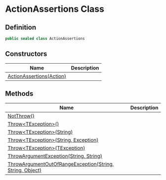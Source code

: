 # ActionAssertions Class
## Definition

```c#
public sealed class ActionAssertions
```

## Constructors

| Name | Description |
| ---- | ----------- |
| [ActionAssertions(Action)](MrKWatkins.Assertions.ActionAssertions.-ctor.md) |  |

## Methods

| Name | Description |
| ---- | ----------- |
| [NotThrow()](MrKWatkins.Assertions.ActionAssertions.NotThrow.md) |  |
| [Throw&lt;TException&gt;()](MrKWatkins.Assertions.ActionAssertions.Throw.md#mrkwatkins-assertions-actionassertions-throw-1) |  |
| [Throw&lt;TException&gt;(String)](MrKWatkins.Assertions.ActionAssertions.Throw.md#mrkwatkins-assertions-actionassertions-throw-1(system-string)) |  |
| [Throw&lt;TException&gt;(String, Exception)](MrKWatkins.Assertions.ActionAssertions.Throw.md#mrkwatkins-assertions-actionassertions-throw-1(system-string-system-exception)) |  |
| [Throw&lt;TException&gt;(TException)](MrKWatkins.Assertions.ActionAssertions.Throw.md#mrkwatkins-assertions-actionassertions-throw-1(-0)) |  |
| [ThrowArgumentException(String, String)](MrKWatkins.Assertions.ActionAssertions.ThrowArgumentException.md) |  |
| [ThrowArgumentOutOfRangeException(String, String, Object)](MrKWatkins.Assertions.ActionAssertions.ThrowArgumentOutOfRangeException.md) |  |

